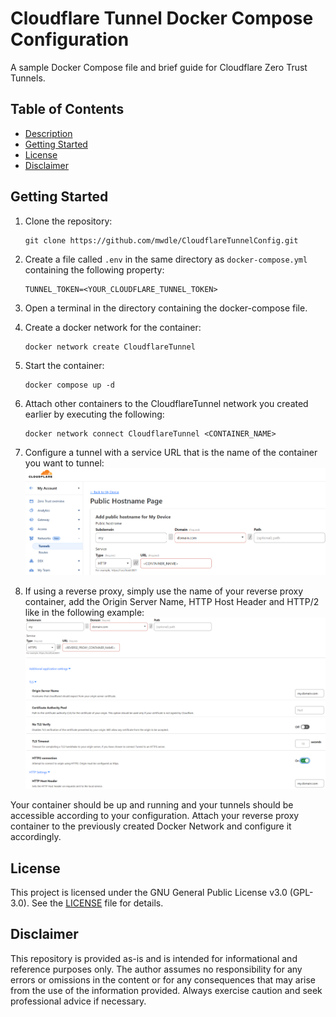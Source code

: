 # Cloudflare Tunnel Docker Compose Configuration  

A sample Docker Compose file and brief guide for Cloudflare Zero Trust Tunnels.  

## Table of Contents  

* [Description](#cloudflare-tunnel-docker-compose-configuration)  
* [Getting Started](#getting-started)  
* [License](#license)  
* [Disclaimer](#disclaimer)  

## Getting Started  

1. Clone the repository:  

    ```shell
    git clone https://github.com/mwdle/CloudflareTunnelConfig.git
    ```  

2. Create a file called ```.env``` in the same directory as ```docker-compose.yml``` containing the following property:  

    ```properties
    TUNNEL_TOKEN=<YOUR_CLOUDFLARE_TUNNEL_TOKEN>
    ```  

3. Open a terminal in the directory containing the docker-compose file.  
4. Create a docker network for the container:  

    ```shell
    docker network create CloudflareTunnel
    ```  

5. Start the container:  

    ```shell
    docker compose up -d
    ```  

6. Attach other containers to the CloudflareTunnel network you created earlier by executing the following:  

    ```shell
    docker network connect CloudflareTunnel <CONTAINER_NAME>
    ```  

7. Configure a tunnel with a service URL that is the name of the container you want to tunnel:  
      ![Cloudflare Dashboard Tunnel configuration](images/TunnelConfiguration.png)  
8. If using a reverse proxy, simply use the name of your reverse proxy container, add the Origin Server Name, HTTP Host Header and HTTP/2 like in the following example:  
      ![Cloudflare Dashboard Tunnel configuration for reverse proxy](images/TunnelConfigurationReverseProxy.png)  

Your container should be up and running and your tunnels should be accessible according to your configuration. Attach your reverse proxy container to the previously created Docker Network and configure it accordingly.  

## License  

This project is licensed under the GNU General Public License v3.0 (GPL-3.0). See the [LICENSE](LICENSE.txt) file for details.  

## Disclaimer  

This repository is provided as-is and is intended for informational and reference purposes only. The author assumes no responsibility for any errors or omissions in the content or for any consequences that may arise from the use of the information provided. Always exercise caution and seek professional advice if necessary.  
